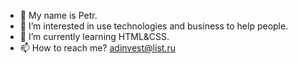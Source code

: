 - 👋 My name is Petr.
- 👀 I’m interested in use technologies and business to help people.
- 🌱 I’m currently learning HTML&CSS.
- 📫 How to reach me? adinvest@list.ru

<!---
adinvest/adinvest is a ✨ special ✨ repository because its `README.md` (this file) appears on your GitHub profile.
You can click the Preview link to take a look at your changes.
--->
